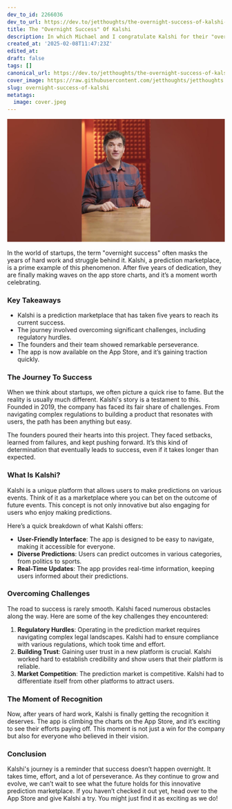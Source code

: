 ```yaml
---
dev_to_id: 2266036
dev_to_url: https://dev.to/jetthoughts/the-overnight-success-of-kalshi-1fdm
title: The "Overnight Success" Of Kalshi
description: In which Michael and I congratulate Kalshi for their "overnight success" on the app store charts 5+ years in the making.
created_at: '2025-02-08T11:47:23Z'
edited_at:
draft: false
tags: []
canonical_url: https://dev.to/jetthoughts/the-overnight-success-of-kalshi-1fdm
cover_image: https://raw.githubusercontent.com/jetthoughts/jetthoughts.github.io/master/content/blog/overnight-success-of-kalshi/cover.jpeg
slug: overnight-success-of-kalshi
metatags:
  image: cover.jpeg
---
```

[![The "Overnight Success" Of Kalshi](file_0.jpg)](https://www.youtube.com/watch?v=Wi_Wj3Miugo)

In the world of startups, the term "overnight success" often masks the years of hard work and struggle behind it. Kalshi, a prediction marketplace, is a prime example of this phenomenon. After five years of dedication, they are finally making waves on the app store charts, and it’s a moment worth celebrating.

### Key Takeaways

*   Kalshi is a prediction marketplace that has taken five years to reach its current success.
*   The journey involved overcoming significant challenges, including regulatory hurdles.
*   The founders and their team showed remarkable perseverance.
*   The app is now available on the App Store, and it’s gaining traction quickly.

### The Journey To Success

When we think about startups, we often picture a quick rise to fame. But the reality is usually much different. Kalshi's story is a testament to this. Founded in 2019, the company has faced its fair share of challenges. From navigating complex regulations to building a product that resonates with users, the path has been anything but easy.

The founders poured their hearts into this project. They faced setbacks, learned from failures, and kept pushing forward. It’s this kind of determination that eventually leads to success, even if it takes longer than expected.

### What Is Kalshi?

Kalshi is a unique platform that allows users to make predictions on various events. Think of it as a marketplace where you can bet on the outcome of future events. This concept is not only innovative but also engaging for users who enjoy making predictions.

Here’s a quick breakdown of what Kalshi offers:

*   **User-Friendly Interface**: The app is designed to be easy to navigate, making it accessible for everyone.
*   **Diverse Predictions**: Users can predict outcomes in various categories, from politics to sports.
*   **Real-Time Updates**: The app provides real-time information, keeping users informed about their predictions.

### Overcoming Challenges

The road to success is rarely smooth. Kalshi faced numerous obstacles along the way. Here are some of the key challenges they encountered:

1.  **Regulatory Hurdles**: Operating in the prediction market requires navigating complex legal landscapes. Kalshi had to ensure compliance with various regulations, which took time and effort.
2.  **Building Trust**: Gaining user trust in a new platform is crucial. Kalshi worked hard to establish credibility and show users that their platform is reliable.
3.  **Market Competition**: The prediction market is competitive. Kalshi had to differentiate itself from other platforms to attract users.

### The Moment of Recognition

Now, after years of hard work, Kalshi is finally getting the recognition it deserves. The app is climbing the charts on the App Store, and it’s exciting to see their efforts paying off. This moment is not just a win for the company but also for everyone who believed in their vision.

### Conclusion

Kalshi's journey is a reminder that success doesn’t happen overnight. It takes time, effort, and a lot of perseverance. As they continue to grow and evolve, we can’t wait to see what the future holds for this innovative prediction marketplace. If you haven’t checked it out yet, head over to the App Store and give Kalshi a try. You might just find it as exciting as we do!